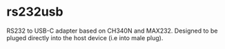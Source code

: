 # rs232usb

RS232 to USB-C adapter based on CH340N and MAX232.
Designed to be pluged directly into the host device (i.e into male plug).
